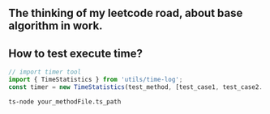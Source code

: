 ## The thinking of my leetcode road, about base algorithm in work.

## How to test execute time?
```typescript
// import timer tool
import { TimeStatistics } from 'utils/time-log';
const timer = new TimeStatistics(test_method, [test_case1, test_case2...]);
```

```bash
ts-node your_methodFile.ts_path
```
